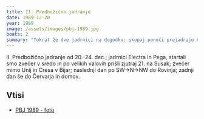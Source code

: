 ```yaml
---
title: II. Predbožično jadranje
date: 1989-12-20
year: 1989
image: /assets/images/pbj-1989.jpg
boats: 2
summary: "Tokrat že dve jadrnici na dogodku: skupaj ponoči prejadrajo Kvarner."
---
```


II. Predbožično jadranje od 20.-24. dec.; jadrnici Electra in Pega, startali smo zvečer v sredo in po velikih valovih prišli zjutraj 21. na Susak; zvečer mimo Unij in Cresa v Bijar; naslednji dan po SW->N->NW do Rovinja; zadnji dan še do Červarja in domov.

## Vtisi
 - [PBJ 1989 - foto](https://photos.app.goo.gl/H8VWst64Pmcq3ayr9)
